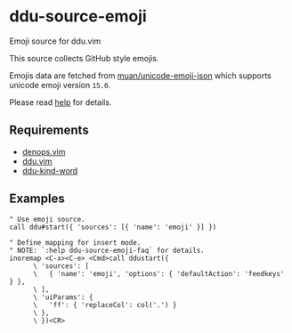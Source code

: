 # ddu-source-emoji

Emoji source for ddu.vim

This source collects GitHub style emojis.

Emojis data are fetched from
[muan/unicode-emoji-json](https://github.com/muan/unicode-emoji-json) which
supports unicode emoji version `15.0`.

Please read [help](doc/ddu-source-emoji.txt) for details.

## Requirements

- [denops.vim](https://github.com/vim-denops/denops.vim)
- [ddu.vim](https://github.com/Shougo/ddu.vim)
- [ddu-kind-word](https://github.com/Shougo/ddu-kind-word)

## Examples

```vim
" Use emoji source.
call ddu#start({ 'sources': [{ 'name': 'emoji' }] })

" Define mapping for insert mode.
" NOTE: `:help ddu-source-emoji-faq` for details.
inoremap <C-x><C-e> <Cmd>call ddustart({
      \ 'sources': [
      \   { 'name': 'emoji', 'options': { 'defaultAction': 'feedkeys' } },
      \ ],
      \ 'uiParams': {
      \   'ff': { 'replaceCol': col('.') }
      \ },
      \ })<CR>
```
